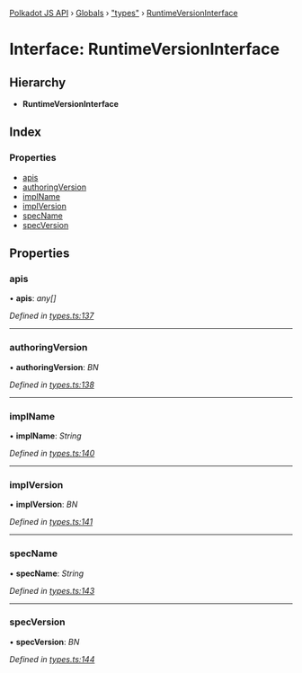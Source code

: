 [Polkadot JS API](../README.md) › [Globals](../globals.md) › ["types"](../modules/_types_.md) › [RuntimeVersionInterface](_types_.runtimeversioninterface.md)

# Interface: RuntimeVersionInterface

## Hierarchy

* **RuntimeVersionInterface**

## Index

### Properties

* [apis](_types_.runtimeversioninterface.md#apis)
* [authoringVersion](_types_.runtimeversioninterface.md#authoringversion)
* [implName](_types_.runtimeversioninterface.md#implname)
* [implVersion](_types_.runtimeversioninterface.md#implversion)
* [specName](_types_.runtimeversioninterface.md#specname)
* [specVersion](_types_.runtimeversioninterface.md#specversion)

## Properties

###  apis

• **apis**: *any[]*

*Defined in [types.ts:137](https://github.com/polkadot-js/api/blob/f8084c2d12/packages/types/src/types.ts#L137)*

___

###  authoringVersion

• **authoringVersion**: *BN*

*Defined in [types.ts:138](https://github.com/polkadot-js/api/blob/f8084c2d12/packages/types/src/types.ts#L138)*

___

###  implName

• **implName**: *String*

*Defined in [types.ts:140](https://github.com/polkadot-js/api/blob/f8084c2d12/packages/types/src/types.ts#L140)*

___

###  implVersion

• **implVersion**: *BN*

*Defined in [types.ts:141](https://github.com/polkadot-js/api/blob/f8084c2d12/packages/types/src/types.ts#L141)*

___

###  specName

• **specName**: *String*

*Defined in [types.ts:143](https://github.com/polkadot-js/api/blob/f8084c2d12/packages/types/src/types.ts#L143)*

___

###  specVersion

• **specVersion**: *BN*

*Defined in [types.ts:144](https://github.com/polkadot-js/api/blob/f8084c2d12/packages/types/src/types.ts#L144)*
